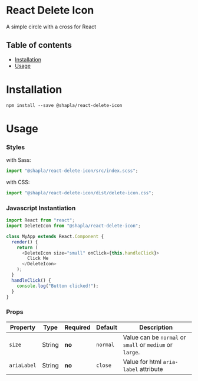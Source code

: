 # React Delete Icon

A simple circle with a cross for React

## Table of contents

- [Installation](#installation)
- [Usage](#usage)

# Installation

```
npm install --save @shapla/react-delete-icon
```

# Usage

### Styles

with Sass:

```js
import "@shapla/react-delete-icon/src/index.scss";
```

with CSS:

```js
import "@shapla/react-delete-icon/dist/delete-icon.css";
```

### Javascript Instantiation

```js
import React from "react";
import DeleteIcon from "@shapla/react-delete-icon";

class MyApp extends React.Component {
  render() {
    return (
      <DeleteIcon size="small" onClick={this.handleClick}>
        Click Me
      </DeleteIcon>
    );
  }
  handleClick() {
    console.log("Button clicked!");
  }
}
```

### Props

| Property    | Type   | Required | Default  | Description                                              |
| ----------- | ------ | -------- | -------- | -------------------------------------------------------- |
| `size`      | String | **no**   | `normal` | Value can be `normal` or `small` or `medium` or `large`. |
| `ariaLabel` | String | **no**   | `close`  | Value for html `aria-label` attribute                    |
